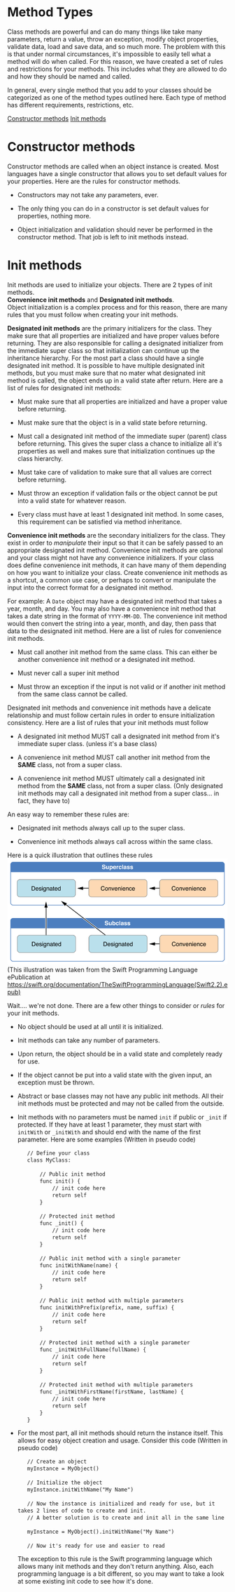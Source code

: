 # Method Types

Class methods are powerful and can do many things like take many parameters, return a value, throw an exception, modify
object properties, validate data, load and save data, and so much more. The problem with this is that under normal
circumstances, it's impossible to easily tell what a method will do when called. For this reason, we have created a set
of rules and restrictions for your methods. This includes what they are allowed to do and how they should be named and
called.

In general, every single method that you add to your classes should be categorized as one of the method types outlined
here. Each type of method has different requirements, restrictions, etc.

[Constructor methods](#constructor-methods)
[Init methods](#init-methods)

# Constructor methods

Constructor methods are called when an object instance is created. Most languages have a single constructor that allows
you to set default values for your properties. Here are the rules for constructor methods.

* Constructors may not take any parameters, ever.

* The only thing you can do in a constructor is set default values for properties, nothing more.

* Object initialization and validation should never be performed in the constructor method. That job is left to init
  methods instead.

# Init methods

Init methods are used to initialize your objects. There are 2 types of init methods.  
**Convenience init methods** and **Designated init methods**.  
Object initialization is a complex process and for this reason, there are many rules that you must follow when creating
your init methods.

**Designated init methods** are the primary initializers for the class. They make sure that all properties are
initialized and have proper values before returning. They are also responsible for calling a designated initializer
from the immediate super class so that initialization can continue up the inheritance hierarchy. For the most part
a class should have a single designated init method. It is possible to have multiple designated init methods, but you
must make sure that no mater what designated init method is called, the object ends up in a valid state after return.
Here are a list of rules for designated init methods:

* Must make sure that all properties are initialized and have a proper value before returning.

* Must make sure that the object is in a valid state before returning.

* Must call a designated init method of the immediate super (parent) class before returning. This gives the super class
  a chance to initialize all it's properties as well and makes sure that initialization continues up the class
  hierarchy.
  
* Must take care of validation to make sure that all values are correct before returning.

* Must throw an exception if validation fails or the object cannot be put into a valid state for whatever reason.

* Every class must have at least 1 designated init method. In some cases, this requirement can be satisfied via method
  inheritance.

**Convenience init methods** are the secondary initializers for the class. They exist in order to *manipulate* their
input so that it can be safely passed to an appropriate designated init method. Convenience init methods are optional
and your class might not have any convenience initializers. If your class does define convenience init methods, it can
have many of them depending on how you want to initialize your class. Create convenience init methods as a shortcut,
a common use case, or perhaps to convert or manipulate the input into the correct format for a designated init method.

For example: A `Date` object may have a designated init method that takes a year, month, and day. You may also have a
convenience init method that takes a date string in the format of `YYYY-MM-DD`. The convenience init method would then
convert the string into a year, month, and day, then pass that data to the designated init method. Here are a list of
rules for convenience init methods.

* Must call another init method from the same class. This can either be another convenience init method or a designated
  init method.
  
* Must never call a super init method

* Must throw an exception if the input is not valid or if another init method from the same class cannot be called.

Designated init methods and convenience init methods have a delicate relationship and must follow certain rules in order
to ensure initialization consistency. Here are a list of rules that your init methods must follow

* A designated init method MUST call a designated init method from it's immediate super class. (unless it's a base
  class)

* A convenience init method MUST call another init method from the **SAME** class, not from a super class.

* A convenience init method MUST ultimately call a designated init method from the **SAME** class, not from a super
  class. (Only designated init methods may call a designated init method from a super class... in fact, they have to)

An easy way to remember these rules are:

* Designated init methods always call up to the super class.

* Convenience init methods always call across within the same class.

Here is a quick illustration that outlines these rules
![alt text](initializerDelegation01_2x.png "Init method illustration")
(This illustration was taken from the Swift Programming Language ePublication at
https://swift.org/documentation/TheSwiftProgrammingLanguage(Swift2.2).epub)

Wait.... we're not done. There are a few other things to consider or *rules* for your init methods.

* No object should be used at all until it is initialized.

* Init methods can take any number of parameters.

* Upon return, the object should be in a valid state and completely ready for use.

* If the object cannot be put into a valid state with the given input, an exception must be thrown.

* Abstract or base classes may not have any public init methods. All their init methods must be protected and may not be
  called from the outside.

* Init methods with no parameters must be named `init` if public or `_init` if protected. If they have at least 1
parameter, they must start with `initWith` or `_initWith` and should end with the name of the first parameter. Here are
some examples (Written in pseudo code)

         // Define your class
         class MyClass:
         
             // Public init method
             func init() {
                 // init code here
                 return self
             }
             
             // Protected init method
             func _init() {
                 // init code here
                 return self
             }
             
             // Public init method with a single parameter
             func initWithName(name) {
                 // init code here
                 return self
             }
             
             // Public init method with multiple parameters
             func initWithPrefix(prefix, name, suffix) {
                 // init code here
                 return self
             }
             
             // Protected init method with a single parameter
             func _initWithFullName(fullName) {
                 // init code here
                 return self
             }
             
             // Protected init method with multiple parameters
             func _initWithFirstName(firstName, lastName) {
                 // init code here
                 return self
             }
         }
  
* For the most part, all init methods should return the instance itself. This allows for easy object creation and usage.
  Consider this code (Written in pseudo code)
  
         // Create an object
         myInstance = MyObject()
         
         // Initialize the object
         myInstance.initWithName("My Name")
         
         // Now the instance is initialized and ready for use, but it takes 2 lines of code to create and init.
         // A better solution is to create and init all in the same line
         
         myInstance = MyObject().initWithName("My Name")
         
         // Now it's ready for use and easier to read
  
  The exception to this rule is the Swift programming language which allows many init methods and they don't return
  anything. Also, each programming language is a bit different, so you may want to take a look at some existing init
  code to see how it's done.